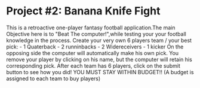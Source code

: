 # Project #2: Banana Knife Fight

This is a retroactive one-player fantasy football application.The main Objective here is to "Beat The computer!",while testing your your football knowledge in the process. Create your very own 6 players team / your best pick: - 1 Quaterback - 2 runninbacks - 2 Widereceivers - 1 kicker On the opposing side the computer will automatically make his own pick. You remove your player by clicking on his name, but the computer will retain his corresponding pick. After each team has 6 players, click on the submit button to see how you did! YOU MUST STAY WITHIN BUDGET!! (A budget is assigned to each team to buy players)

